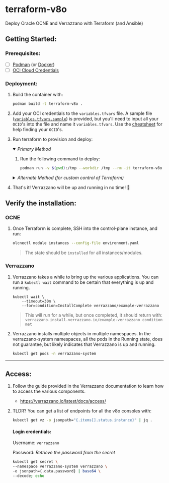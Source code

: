 # terraform-v8o

Deploy Oracle OCNE and Verrazzano with Terraform (and Ansible)

## Getting Started:

### Prerequisites:
- [ ] [Podman](https://podman.io/getting-started/installation) (or [Docker](https://docs.docker.com/engine/install/))
- [ ] [OCI Cloud Credentials](./oci-provider-conf.md)

### Deployment:

1. Build the container with:

    ```bash
    podman build -t terraform-v8o .
    ```

2. Add your OCI credentials to the `variables.tfvars` file. A sample file ([`variables.tfvars.sample`](./terraform.tfvars.sample)) is provided, but you'll need to input all your `OCID`'s into the file and name it `variables.tfvars`. Use the [cheatsheet](./oci-provider-conf.md) for help finding your `OCID`'s.

3. Run terraform to provision and deploy:
    
    <details open>
    <summary><i>Primary Method</i></summary>

    1. Run the following command to deploy:

        ```bash
        podman run -v $(pwd):/tmp --workdir /tmp --rm -it terraform-v8o -c "terraform init -upgrade && terraform apply"
        ```
    </details>

    <details>
    <summary><i>Alternate Method (for custom control of Terraform)</i></summary>

     1. Exec into the container with:

        ```bash
        podman run -v $(pwd):/tmp --workdir /tmp --rm -it terraform-v8o
        ```

     2. Use Terraform within the container to provision and deploy your OCNE + Verrazzano environment.

        ```bash
        terraform init
        terraform apply
        ```
        > **NOTE:** This method gives you more control of Terraform. For example, you can deploy multiple instances by leveraging Terraform workspaces (Example: `terraform workspace new ocne2` or `terraform workspace select ocne1`, etc...). Run `terraform help` for more options.
    </details>

4. That's it! Verrazzano will be up and running in no time! :tada:

## Verify the installation:

### OCNE

1. Once Terraform is complete, SSH into the control-plane instance, and run:

    ```bash
    olcnectl module instances --config-file environment.yaml
    ```

    > The state should be `installed` for all instances/modules.

### Verrazzano

1. Verrazzano takes a while to bring up the various applications. You can run a `kubectl wait` command to be certain that everything is up and running.

    ```
    kubectl wait \
        --timeout=30m \
        --for=condition=InstallComplete verrazzano/example-verrazzano
    ```
    
    > This will run for a while, but once completed, it should return with: `verrazzano.install.verrazzano.io/example-verrazzano condition met`

2. Verrazzano installs multiple objects in multiple namespaces. In the verrazzano-system namespaces, all the pods in the Running state, does not guarantee, but likely indicates that Verrazzano is up and running.

    ```bash
    kubectl get pods -n verrazzano-system
    ```

---

## Access:

1. Follow the guide provided in the Verrazzano documentation to learn how to access the various components.

   - https://verrazzano.io/latest/docs/access/

2. TLDR? You can get a list of endpoints for all the v8o consoles with:

    ```bash
    kubectl get vz -o jsonpath="{.items[].status.instance}" | jq .
    ```

    #### Login credentials:

    Username: `verrazzano`

    Password: *Retrieve the password from the secret*

    ```bash
    kubectl get secret \
    --namespace verrazzano-system verrazzano \
    -o jsonpath={.data.password} | base64 \
    --decode; echo
    ```